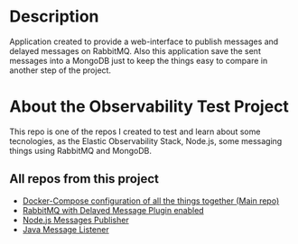 # Description
Application created to provide a web-interface to publish messages and delayed messages on RabbitMQ. Also this application save the sent messages into a MongoDB just to keep the things easy to compare in another step of the project.

# About the Observability Test Project
This repo is one of the repos I created to test and learn about some tecnologies, as the Elastic Observability Stack, Node.js, some messaging things using RabbitMQ and MongoDB.

## All repos from this project
- [Docker-Compose configuration of all the things together (Main repo)](https://github.com/matheusaugsschmitz/elastic-observability-test)
- [RabbitMQ with Delayed Message Plugin enabled](https://github.com/matheusaugsschmitz/delayed-message-rabbitmq)
- [Node.js Messages Publisher](https://github.com/matheusaugsschmitz/node-rabbit-publisher)
- [Java Message Listener](https://github.com/matheusaugsschmitz/java-rabbit-listener)

